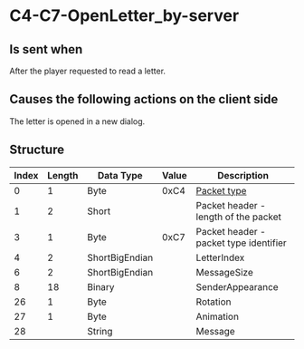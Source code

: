 # C4-C7-OpenLetter_by-server

## Is sent when

After the player requested to read a letter.

## Causes the following actions on the client side

The letter is opened in a new dialog.

## Structure

| Index | Length | Data Type | Value | Description |
|-------|--------|-----------|-------|-------------|
| 0 | 1 |   Byte   | 0xC4  | [Packet type](PacketTypes.md) |
| 1 | 2 |    Short   |      | Packet header - length of the packet |
| 3 | 1 |    Byte   | 0xC7  | Packet header - packet type identifier |
| 4 | 2 | ShortBigEndian |  | LetterIndex |
| 6 | 2 | ShortBigEndian |  | MessageSize |
| 8 | 18 | Binary |  | SenderAppearance |
| 26 | 1 | Byte |  | Rotation |
| 27 | 1 | Byte |  | Animation |
| 28 |  | String |  | Message |